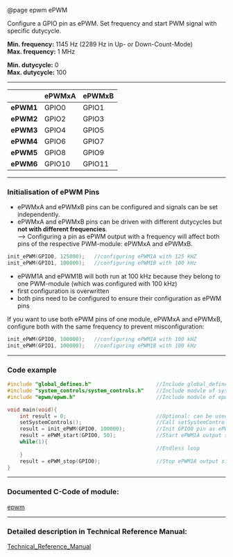 @page epwm ePWM

Configure a GPIO pin as ePWM. Set frequency and start PWM signal with specific dutycycle.  

**Min. frequency:** 1145 Hz (2289 Hz in Up- or Down-Count-Mode)  
**Max. frequency:** 1 MHz

**Min. dutycycle:** 0    
**Max. dutycycle:** 100

---



|           | ePWMxA | ePWMxB |
| --------- | ------ | ------ |
| **ePWM1** | GPIO0  | GPIO1  |
| **ePWM2** | GPIO2  | GPIO3  |
| **ePWM3** | GPIO4  | GPIO5  |
| **ePWM4** | GPIO6  | GPIO7  |
| **ePWM5** | GPIO8  | GPIO9  |
| **ePWM6** | GPIO10 | GPIO11 |

----

### Initialisation of ePWM Pins

- ePWMxA and ePWMxB pins can be configured and signals can be set independently.  
- ePWMxA and ePWMxB pins can be driven with different dutycycles but **not with different frequencies**.  
  --> Configuring a pin as ePWM output with a frequency will affect both pins of the respective PWM-module: ePWMxA and ePWMxB.  

```c
init_ePWM(GPIO0, 125000);	//configuring ePWM1A with 125 kHZ
init_ePWM(GPIO1, 100000);	//configuring ePWM1B with 100 kHz
```
- ePWM1A and ePWM1B will both run at 100 kHz because they belong to one PWM-module (which was configured with 100 kHz)
- first configuration is overwritten
-  both pins need to be configured to ensure their configuration as ePWM pins


If you want to use both ePWM pins of one module, ePWMxA and ePWMxB, configure both with the same frequency to prevent misconfiguration:

```c
init_ePWM(GPIO0, 100000);	//configuring ePWM1A with 100 kHZ
init_ePWM(GPIO1, 100000);	//configuring ePWM1B with 100 kHz
```

----



### Code example

```c
#include "global_defines.h"						//Include global_defines.h
#include "system_controls/system_controls.h"	//Include module of system controls
#include "epwm/epwm.h"							//Include module of epwm

void main(void){
	int result = 0;								//Optional: can be used to check return values of functions
    setSystemControls();						//Call setSystemControls() function
	result = init_ePWM(GPIO0, 100000);			//Init GPIO0 pin as ePWM1A pin with a frequency of 100 kHz. Returns result of operation
	result = ePWM_start(GPIO0, 50);				//Start ePWM1A output signal on GPIO0 with a Dutycycle of 50%. Returns result of operation
    while(1){
        										//Endless loop
    }
	result = ePWM_stop(GPIO0);					//Stop ePWM1A output signal on GPIO0. GPIO0 is set to low. Returns result of operation
}
```

---



### Documented C-Code of module:

<a href="dir_df5f356de0723df4fb4c9c590c71ccd9.html">epwm</a>

---




### Detailed description in Technical Reference Manual:

<a href="../doc_documents/Technical_Reference_Manual.pdf#page=218" target="_blank">Technical_Reference_Manual</a>